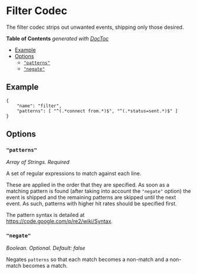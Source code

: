 # Filter Codec

The filter codec strips out unwanted events, shipping only those desired.

<!-- START doctoc generated TOC please keep comment here to allow auto update -->
<!-- DON'T EDIT THIS SECTION, INSTEAD RE-RUN doctoc TO UPDATE -->
**Table of Contents**  *generated with [DocToc](http://doctoc.herokuapp.com/)*

- [Example](#example)
- [Options](#options)
  - [`"patterns"`](#patterns)
  - [`"negate"`](#negate)

<!-- END doctoc generated TOC please keep comment here to allow auto update -->

## Example

	{
		"name": "filter",
		"patterns": [ "^(.*connect from.*)$", "^(.*status=sent.*)$" ]
	}

## Options

### `"patterns"`

*Array of Strings. Required*

A set of regular expressions to match against each line.

These are applied in the order that they are specified. As soon as a matching
pattern is found (after taking into account the `"negate"` option) the event is
shipped and the remaining patterns are skipped until the next event. As such,
patterns with higher hit rates should be specified first.

The pattern syntax is detailed at https://code.google.com/p/re2/wiki/Syntax.

### `"negate"`

*Boolean. Optional. Default: false*

Negates `patterns` so that each match becomes a non-match and a non-match
becomes a match.
